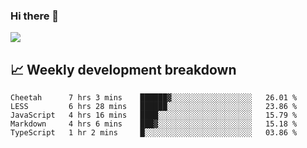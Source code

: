 ### Hi there 👋
<img align="center" src="https://github-readme-stats.vercel.app/api?username=Tumao727&show_icons=true&hide_title=true&theme=dracula" />


## 📈 Weekly development breakdown
<!--START_SECTION:waka-->
```text
Cheetah      7 hrs 3 mins    ██████▓░░░░░░░░░░░░░░░░░░   26.01 % 
LESS         6 hrs 28 mins   ██████░░░░░░░░░░░░░░░░░░░   23.86 % 
JavaScript   4 hrs 16 mins   ████░░░░░░░░░░░░░░░░░░░░░   15.79 % 
Markdown     4 hrs 6 mins    ███▓░░░░░░░░░░░░░░░░░░░░░   15.18 % 
TypeScript   1 hr 2 mins     █░░░░░░░░░░░░░░░░░░░░░░░░   03.86 % 
```
<!--END_SECTION:waka-->